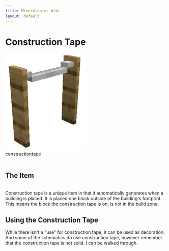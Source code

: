 ```yaml
---
title: Minecolonies Wiki
layout: default
---
```

# Construction Tape

<div class="infobox box text-center">
    <img src="../../assets/images/deco/constructiontape.png" alt="Construction Tape"/><br>
    <recipe>constructiontape</recipe>
</div>
<br>

## The Item
<br>
Construction tape is a unique item in that it automatically generates when a building is placed. It is placed one block outside of the building's footprint. This means the block the construction tape is on, is not in the build zone. 
<br>

## Using the Construction Tape

While there isn't a "use" for construction tape, it can be used as decoration. And some of the schematics do use construction tape, however remember that the construction tape is not solid. I can be walked through.


